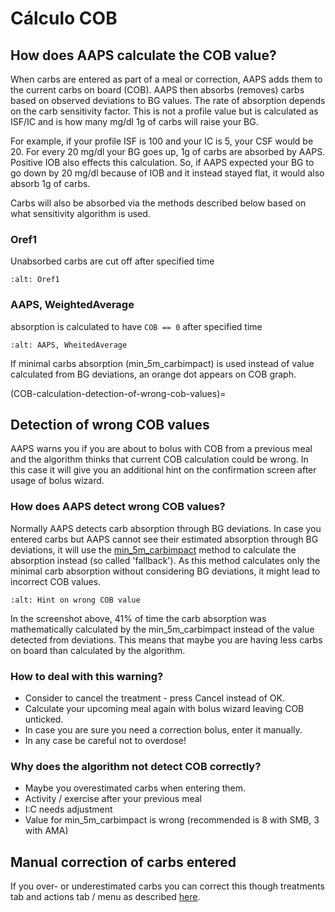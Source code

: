 # Cálculo COB

## How does AAPS calculate the COB value?

When carbs are entered as part of a meal or correction, AAPS adds them to the current carbs on board (COB). AAPS then absorbs (removes) carbs based on observed deviations to BG values. The rate of absorption depends on the carb sensitivity factor. This is not a profile value but is calculated as ISF/IC and is how many mg/dl 1g of carbs will raise your BG.

For example, if your profile ISF is 100 and your IC is 5, your CSF would be 20. For every 20 mg/dl your BG goes up, 1g of carbs are absorbed by AAPS. Positive IOB also effects this calculation. So, if AAPS expected your BG to go down by 20 mg/dl because of IOB and it instead stayed flat, it would also absorb 1g of carbs.

Carbs will also be absorbed via the methods described below based on what sensitivity algorithm is used.

### Oref1

Unabsorbed carbs are cut off after specified time

```{image} ../images/cob_oref0_orange_II.png
:alt: Oref1
```

### AAPS, WeightedAverage

absorption is calculated to have `COB == 0` after specified time

```{image} ../images/cob_aaps2_orange_II.png
:alt: AAPS, WheitedAverage
```

If minimal carbs absorption (min_5m_carbimpact) is used instead of value calculated from BG deviations, an orange dot appears on COB graph.

(COB-calculation-detection-of-wrong-cob-values)=
## Detection of wrong COB values

AAPS warns you if you are about to bolus with COB from a previous meal and the algorithm thinks that current COB calculation could be wrong. In this case it will give you an additional hint on the confirmation screen after usage of bolus wizard.

### How does AAPS detect wrong COB values?

Normally AAPS detects carb absorption through BG deviations. In case you entered carbs but AAPS cannot see their estimated absorption through BG deviations, it will use the [min_5m_carbimpact](../Configuration/Config-Builder.md?highlight=min_5m_carbimpact#absorption-settings) method to calculate the absorption instead (so called 'fallback'). As this method calculates only the minimal carb absorption without considering BG deviations, it might lead to incorrect COB values.

```{image} ../images/Calculator_SlowCarbAbsorption.png
:alt: Hint on wrong COB value
```

In the screenshot above, 41% of time the carb absorption was mathematically calculated by the min_5m_carbimpact instead of the value  detected from deviations.  This means that maybe you are having less carbs on board than calculated by the algorithm.

### How to deal with this warning?

- Consider to cancel the treatment - press Cancel instead of OK.
- Calculate your upcoming meal again with bolus wizard leaving COB unticked.
- In case you are sure you need a correction bolus, enter it manually.
- In any case be careful not to overdose!

### Why does the algorithm not detect COB correctly?

- Maybe you overestimated carbs when entering them.
- Activity / exercise after your previous meal
- I:C needs adjustment
- Value for min_5m_carbimpact is wrong (recommended is 8 with SMB, 3 with AMA)

## Manual correction of carbs entered

If you over- or underestimated carbs you can correct this though treatments tab and actions tab / menu as described [here](Screenshots-carb-correction).

